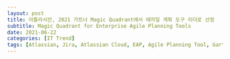 ```yaml
---
layout: post
title: 아틀라시안, 2021 가트너 Magic Quadrant에서 애자일 계획 도구 리더로 선정
subtitle: Magic Quadrant for Enterprise Agile Planning Tools
date: 2021-06-22
categories: [IT Trend]
tags: [Atlassian, Jira, Atlassian Cloud, EAP, Agile Planning Tool, Gartner, Magic Quadrant, Jira Align, 매직쿼드런트, 아틀라시안, 애자일계획도구]
---
```




<!--stackedit_data:
eyJoaXN0b3J5IjpbMTI3MTM3ODY0XX0=
-->